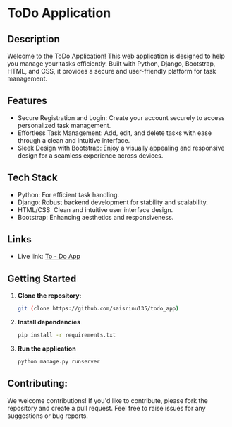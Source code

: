 # ToDo Application

## Description

Welcome to the ToDo Application! This web application is designed to help you manage your tasks efficiently. Built with Python, Django, Bootstrap, HTML, and CSS, it provides a secure and user-friendly platform for task management.

## Features

- Secure Registration and Login: Create your account securely to access personalized task management.
- Effortless Task Management: Add, edit, and delete tasks with ease through a clean and intuitive interface.
- Sleek Design with Bootstrap: Enjoy a visually appealing and responsive design for a seamless experience across devices.

## Tech Stack

- Python: For efficient task handling.
- Django: Robust backend development for stability and scalability.
- HTML/CSS: Clean and intuitive user interface design.
- Bootstrap: Enhancing aesthetics and responsiveness.

## Links
   - Live link:  [To - Do App](https://saisrinu.pythonanywhere.com/)

## Getting Started

1. **Clone the repository:**
   ```bash
   git (clone https://github.com/saisrinu135/todo_app)
3. **Install dependencies**
   ```bash
   pip install -r requirements.txt
4. **Run the application**
   ```bash
   python manage.py runserver

## Contributing:
  We welcome contributions! If you'd like to contribute, please fork the repository and create a pull request. Feel free to raise issues for any suggestions or bug reports.
